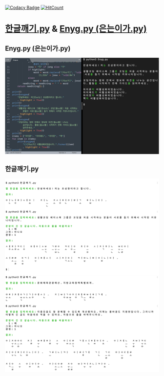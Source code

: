 [![Codacy Badge](https://api.codacy.com/project/badge/Grade/b3504707702a491bb4a40ad495a55cd6)](https://app.codacy.com/app/anaclumos/hangulbreak?utm_source=github.com&utm_medium=referral&utm_content=anaclumos/hangulbreak&utm_campaign=Badge_Grade_Dashboard) [![HitCount](http://hits.dwyl.io/anaclumos/hangulbreak.svg)](http://hits.dwyl.io/anaclumos/hangulbreak)

# [한글깨기.py](한글깨기.py) & [Enyg.py (은는이가.py)](Enyg.py)

## Enyg.py (은는이가.py)

![demo3](assets/demo3.png)



## 한글깨기.py

![demo.png](assets/demo.png)
![demo2.png](assets/demo2.png)